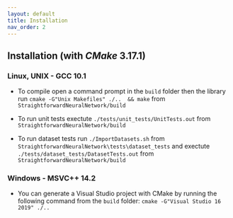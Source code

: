 ```yaml
---
layout: default
title: Installation
nav_order: 2
---
```


## Installation (with *CMake* 3.17.1)

### Linux, UNIX - GCC 10.1

* To compile open a command prompt in the `build` folder then  the library run `cmake -G"Unix Makefiles" ./..  && make` from `StraightforwardNeuralNetwork/build`

* To run unit tests exectute `./tests/unit_tests/UnitTests.out` from `StraightforwardNeuralNetwork/build`

* To run dataset tests run `./ImportDatasets.sh` from `StraightforwardNeuralNetwork\tests\dataset_tests` and exectute `./tests/dataset_tests/DatasetTests.out` from `StraightforwardNeuralNetwork/build`
### Windows - MSVC++ 14.2
 * You can generate a Visual Studio project with CMake by running the following command from the `build` folder:
 `cmake -G"Visual Studio 16 2019" ./..`
 
